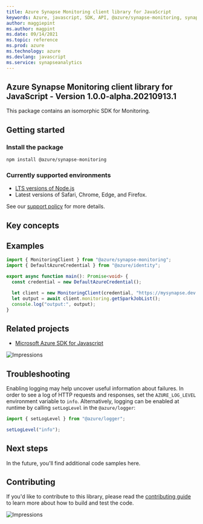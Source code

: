 ```yaml
---
title: Azure Synapse Monitoring client library for JavaScript
keywords: Azure, javascript, SDK, API, @azure/synapse-monitoring, synapseanalytics
author: maggiepint
ms.author: magpint
ms.date: 09/14/2021
ms.topic: reference
ms.prod: azure
ms.technology: azure
ms.devlang: javascript
ms.service: synapseanalytics
---
```


## Azure Synapse Monitoring client library for JavaScript - Version 1.0.0-alpha.20210913.1 


This package contains an isomorphic SDK for Monitoring.

## Getting started

### Install the package

```bash
npm install @azure/synapse-monitoring
```

### Currently supported environments

- [LTS versions of Node.js](https://nodejs.org/about/releases/)
- Latest versions of Safari, Chrome, Edge, and Firefox.

See our [support policy](https://github.com/Azure/azure-sdk-for-js/blob/main/SUPPORT.md) for more details.

## Key concepts

## Examples

```ts
import { MonitoringClient } from "@azure/synapse-monitoring";
import { DefaultAzureCredential } from "@azure/identity";

export async function main(): Promise<void> {
  const credential = new DefaultAzureCredential();

  let client = new MonitoringClient(credential, "https://mysynapse.dev.azuresynapse.net");
  let output = await client.monitoring.getSparkJobList();
  console.log("output:", output);
}
```

## Related projects

- [Microsoft Azure SDK for Javascript](https://github.com/Azure/azure-sdk-for-js)

![Impressions](https://azure-sdk-impressions.azurewebsites.net/api/impressions/azure-sdk-for-js%2Fsdk%2Fcdn%2Farm-cdn%2FREADME.png)

## Troubleshooting

Enabling logging may help uncover useful information about failures. In order to see a log of HTTP requests and responses, set the `AZURE_LOG_LEVEL` environment variable to `info`. Alternatively, logging can be enabled at runtime by calling `setLogLevel` in the `@azure/logger`:

```javascript
import { setLogLevel } from "@azure/logger";

setLogLevel("info");
```

## Next steps

In the future, you'll find additional code samples here.

## Contributing

If you'd like to contribute to this library, please read the [contributing guide](https://github.com/Azure/azure-sdk-for-js/blob/main/CONTRIBUTING.md) to learn more about how to build and test the code.

![Impressions](https://azure-sdk-impressions.azurewebsites.net/api/impressions/azure-sdk-for-js%2Fsdk%2Fkeyvault%2Fkeyvault-keys%2FREADME.png)

